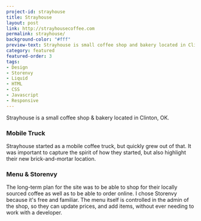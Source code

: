 ```yaml
---
project-id: strayhouse
title: Strayhouse
layout: post
link: http://strayhousecoffee.com
permalink: strayhouse/
background-color: "#fff"
preview-text: Strayhouse is small coffee shop and bakery located in Clinton, OK.
category: featured
featured-order: 3
tags:
- Design
- Storenvy
- Liquid
- HTML
- CSS
- Javascript
- Responsive
---
```


Strayhouse is a small coffee shop & bakery located in Clinton, OK.

### Mobile Truck

Strayhouse started as a mobile coffee truck, but quickly grew out of that. It was important to capture the spirit of how they started, but also highlight their new brick-and-mortar location.

### Menu & Storenvy

The long-term plan for the site was to be able to shop for their locally sourced coffee as well as to be able to order online. I chose Storenvy because it's free and familiar. The menu itself is controlled in the admin of the shop, so they can update prices, and add items, without ever needing to work with a developer.

